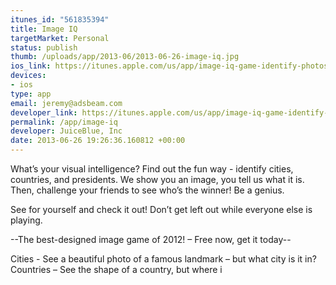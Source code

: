 ```yaml
--- 
itunes_id: "561835394"
title: Image IQ
targetMarket: Personal
status: publish
thumb: /uploads/app/2013-06/2013-06-26-image-iq.jpg
ios_link: https://itunes.apple.com/us/app/image-iq-game-identify-photos/id561835394?mt=8
devices: 
- ios
type: app
email: jeremy@adsbeam.com
developer_link: https://itunes.apple.com/us/app/image-iq-game-identify-photos/id561835394?mt=8
permalink: /app/image-iq
developer: JuiceBlue, Inc
date: 2013-06-26 19:26:36.160812 +00:00
---
```


What’s your visual intelligence? Find out the fun way - identify cities, countries, and presidents. We show you an image, you tell us what it is. Then, challenge your friends to see who’s the winner! Be a genius.

See for yourself and check it out! Don’t get left out while everyone else is playing. 

--The best-designed image game of 2012! – Free now, get it today-- 

Cities - See a beautiful photo of a famous landmark – but what city is it in?
Countries – See the shape of a country, but where i
